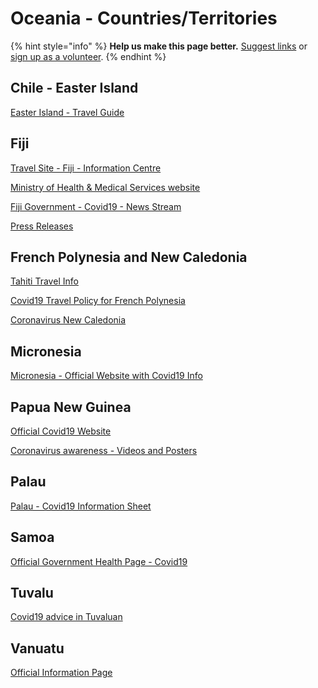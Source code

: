 # Oceania - Countries/Territories

{% hint style="info" %}
**Help us make this page better.** [Suggest links](https://forms.gle/ykTSst9uoWceo5fn8%20) or [sign up as a volunteer](https://forms.gle/8z7yuJyz1m76y4Hi8).
{% endhint %}

## Chile - Easter Island

[Easter Island - Travel Guide](https://isaan.live/chile/easter-island-travel-guide/)

## Fiji

[Travel Site - Fiji - Information Centre](https://www.fiji.travel/covid-19)

[Ministry of Health & Medical Services website](http://www.health.gov.fj/)

[Fiji Government - Covid19 - News Stream](https://www.fiji.gov.fj/Media-Centre/Speeches/PM-BAINIMARAMA%E2%80%99S-STATEMENT-ON-THE-FIRST-COVID-19-C)

[Press Releases](http://www.health.gov.fj/media-release-12-covid-19-novel-coronavirus/)

## French Polynesia and New Caledonia

[Tahiti Travel Info](https://tahititourisme.com/en-us/covid-19/)

[Covid19 Travel Policy for French Polynesia](https://www.airtahitinui.com/au-en/covid-19-travel-policy-french-polynesia)

[Coronavirus New Caledonia](https://www.newcaledonia.travel/au/coronavirus)

## Micronesia

[Micronesia - Official Website with Covid19 Info](https://www.fsmgov.org/)

## Papua New Guinea

[Official Covid19 Website](https://covid19.info.gov.pg/)

[Coronavirus awareness - Videos and Posters](https://covid19.info.gov.pg/index.php/covid-19-awareness/)

## Palau

[Palau - Covid19 Information Sheet](http://www.palauhealth.org/2019nCoV_SitRep/MOH-COVID-19%20Daily%20Update.pdf)

## Samoa

[Official Government Health Page - Covid19](https://www.health.gov.ws/corona-virus/)

## Tuvalu

[Covid19 advice in Tuvaluan](https://covid19.govt.nz/communities/translations/tuvaluan-gana-tuvalu/)

## Vanuatu

[Official Information Page](https://covid19.gov.vu/)

